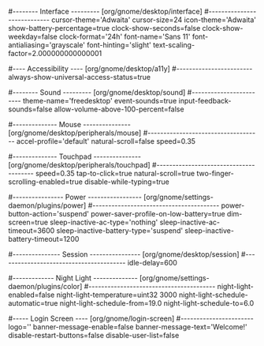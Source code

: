 #-------- Interface ---------
[org/gnome/desktop/interface]
#----------------------------
cursor-theme='Adwaita'
cursor-size=24
icon-theme='Adwaita'
show-battery-percentage=true
clock-show-seconds=false
clock-show-weekday=false
clock-format='24h'
font-name='Sans 11'
font-antialiasing='grayscale'
font-hinting='slight'
text-scaling-factor=2.000000000000001

#---- Accessibility ----
[org/gnome/desktop/a11y]
#------------------------
always-show-universal-access-status=true

#-------- Sound ---------
[org/gnome/desktop/sound]
#------------------------
theme-name='freedesktop'
event-sounds=true
input-feedback-sounds=false
allow-volume-above-100-percent=false

#-------------- Mouse ---------------
[org/gnome/desktop/peripherals/mouse]
#------------------------------------
accel-profile='default'
natural-scroll=false
speed=0.35

#-------------- Touchpad ---------------
[org/gnome/desktop/peripherals/touchpad]
#---------------------------------------
speed=0.35
tap-to-click=true
natural-scroll=true
two-finger-scrolling-enabled=true
disable-while-typing=true

#---------------- Power -----------------
[org/gnome/settings-daemon/plugins/power]
#----------------------------------------
power-button-action='suspend'
power-saver-profile-on-low-battery=true
dim-screen=true
sleep-inactive-ac-type='nothing'
sleep-inactive-ac-timeout=3600
sleep-inactive-battery-type='suspend'
sleep-inactive-battery-timeout=1200

#--------------- Session ----------------
[org/gnome/desktop/session]
#----------------------------------------
idle-delay=600

#------------- Night Light --------------
[org/gnome/settings-daemon/plugins/color]
#----------------------------------------
night-light-enabled=false
night-light-temperature=uint32 3000
night-light-schedule-automatic=true
night-light-schedule-from=19.0
night-light-schedule-to=6.0

#----- Login Screen ----
[org/gnome/login-screen]
#-----------------------
logo=''
banner-message-enable=false
banner-message-text='Welcome!'
disable-restart-buttons=false
disable-user-list=false